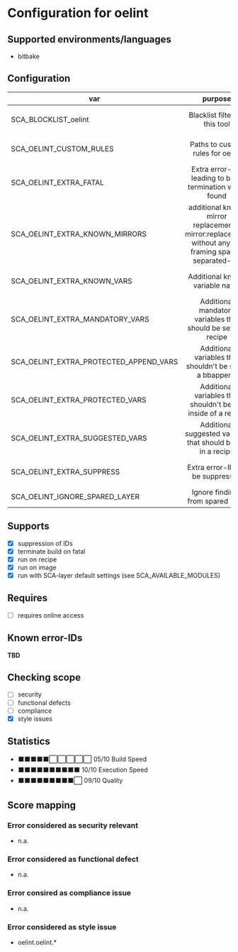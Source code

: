 # Configuration for oelint

## Supported environments/languages

* bitbake

## Configuration

| var | purpose | type | default |
| ------------- |:-------------:| -----:| -----:
| SCA_BLOCKLIST_oelint | Blacklist filter for this tool | space-separated-list | ""
| SCA_OELINT_CUSTOM_RULES | Paths to custom rules for oelint | space-separated-list | "\${STAGING_DATADIR_NATIVE}/oelint-rules"
| SCA_OELINT_EXTRA_FATAL | Extra error-IDs leading to build termination when found | space-separated-list | ""
| SCA_OELINT_EXTRA_KNOWN_MIRRORS | additional known mirror replacements. mirror:replacement without any ${} framing space-separated-list | ""
| SCA_OELINT_EXTRA_KNOWN_VARS | Additional known variable name | space-separated-list | ""
| SCA_OELINT_EXTRA_MANDATORY_VARS | Additional mandatory variables that should be set in a recipe | space-separated-list | ""
| SCA_OELINT_EXTRA_PROTECTED_APPEND_VARS | Additional variables that shouldn't be set in a bbappend | space-separated-list | ""
| SCA_OELINT_EXTRA_PROTECTED_VARS | Additional variables that shouldn't be set inside of a recipe | space-separated-list | ""
| SCA_OELINT_EXTRA_SUGGESTED_VARS | Additional suggested variable that should be set in a recipe | space-separated-list | ""
| SCA_OELINT_EXTRA_SUPPRESS | Extra error-IDs to be suppressed | space-separated-list | ""
| SCA_OELINT_IGNORE_SPARED_LAYER | Ignore findings from spared layer | 1 = yes, 0 = no | "1"

## Supports

* [x] suppression of IDs
* [x] terminate build on fatal
* [x] run on recipe
* [x] run on image
* [x] run with SCA-layer default settings (see SCA_AVAILABLE_MODULES)

## Requires

* [ ] requires online access

## Known error-IDs

__TBD__

## Checking scope

* [ ] security
* [ ] functional defects
* [ ] compliance
* [x] style issues

## Statistics

* ⬛⬛⬛⬛⬛⬜⬜⬜⬜⬜ 05/10 Build Speed
* ⬛⬛⬛⬛⬛⬛⬛⬛⬛⬛ 10/10 Execution Speed
* ⬛⬛⬛⬛⬛⬛⬛⬛⬛⬜ 09/10 Quality

## Score mapping

### Error considered as security relevant

* n.a.

### Error considered as functional defect

* n.a.

### Error consired as compliance issue

* n.a.

### Error considered as style issue

* oelint.oelint.*
